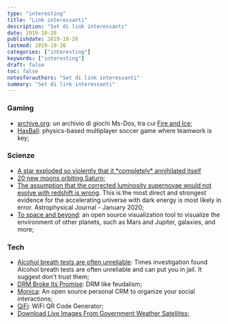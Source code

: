 ```yaml
---
type: "interesting"
title: "Link interessanti"
description: "Set di link interessanti"
date: 2019-10-20
publishdate: 2019-10-20
lastmod: 2019-10-20
categories: ["interesting"]
keywords: ["interesting"]
draft: false
toc: false
notesforauthors: "Set di link interessanti"
summary: "Set di link interessanti"
---
```


<h3>Gaming</h3>
<ul>
  <li>
    <a href="https://archive.org/details/softwarelibrary_msdos">archive.org</a>: un archivio di giochi Ms-Dos, tra cui <a href="https://www.mobygames.com/game/dos/fire-ice/release-info">Fire and Ice</a>;
  </li>
  <li>
    <a href="https://www.haxball.com/">HaxBall</a>: physics-based multiplayer 
    soccer game where teamwork is key;
  </li>
</ul>

<h3>Scienze</h3>
<ul>
  <li>
    <a href="https://www.syfy.com/syfywire/across-the-universe-a-star-exploded-so-violently-that-it-completely-annihilated-itself">A star exploded so violently that it *completely* annihilated itself </a>
  </li>

  <li>
    <a href="http://dtm.carnegiescience.edu/news/twenty-new-moons-found-orbiting-saturn">20 new moons orbiting Saturn;</a>
  </li>
  
  <li>
    <a href="https://phys.org/news/2020-01-evidence-key-assumption-discovery-dark.html">The assumption that the corrected luminosity supernovae would not evolve with redshift is wrong</a>. This is the most direct and strongest evidence for the accelerating universe with dark energy is most likely in error. Astrophysical Journal - January 2020;
  </li>
  
  <li>
    <a href="https://www.openspaceproject.com/">To space and beyond</a>: an open source 
    visualization tool to visualize the environment of other planets, such as Mars and Jupiter, galaxies, and more;
  </li>
</ul>

<h3>Tech</h3>
<ul>
  <li>
    <a href="https://www.nytimes.com/2019/11/03/business/drunk-driving-breathalyzer.html">Alcohol breath tests are often unreliable</a>: Times investigation found Alcohol breath tests are often unreliable and can put you in jail. It suggest don't trust them;
  </li>
  <li>
    <a href="https://locusmag.com/2019/09/cory-doctorow-drm-broke-its-promise/">DRM Broke Its Promise</a>: DRM like feudalism;
  </li>
  <li>
    <a href="https://www.monicahq.com/">Monica</a>: An open source personal CRM to organize your social interactions;
  </li>
  <li>
    <a href="https://qifi.org/">QiFi</a>: WiFi QR Code Generator;
  </li>
  <li>
    <a href="https://hackernoon.com/weather-sat-9620228789c8">Download Live Images From Government Weather Satellites;</a>
  </li>
  
</ul>
